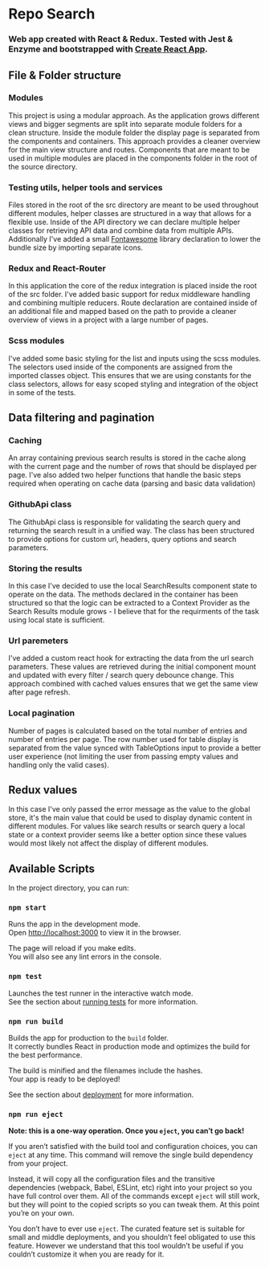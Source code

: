 # Repo Search
### Web app created with React & Redux. Tested with Jest & Enzyme and bootstrapped with [Create React App](https://github.com/facebook/create-react-app).

## File & Folder structure

### Modules 
This project is using a modular approach. As the application grows different views and bigger segments are split into separate module folders for a clean structure. Inside the module folder the display page is separated from the components and containers. This approach provides a cleaner overview for the main view structure and routes. Components that are meant to be used in multiple modules are placed in the components folder in the root of the source directory.

### Testing utils, helper tools and services
Files stored in the root of the src directory are meant to be used throughout different modules, helper classes are structured in a way that allows for a flexible use. Inside of the API directory we can declare multiple helper classes for retrieving API data and combine data from multiple APIs. Additionally I've added a small [Fontawesome](https://github.com/FortAwesome/Font-Awesome) library declaration to lower the bundle size by importing separate icons. 

### Redux and React-Router
In this application the core of the redux integration is placed inside the root of the src folder. I've added basic support for redux middleware handling and combining multiple reducers. Route declaration are contained inside of an additional file and mapped based on the path to provide a cleaner overview of views in a project with a large number of pages.

### Scss modules
I've added some basic styling for the list and inputs using the scss modules. The selectors used inside of the components are assigned from the imported classes object. This ensures that we are using constants for the class selectors, allows for easy scoped styling and integration of the object in some of the tests.

## Data filtering and pagination
### Caching
An array containing previous search results is stored in the cache along with the current page and the number of rows that should be displayed per page. I've also added two helper functions that handle the basic steps required when operating on cache data (parsing and basic data validation)
### GithubApi class 
The GithubApi class is responsible for validating the search query and returning the search result in a unified way. The class has been structured to provide options for custom url, headers, query options and search parameters.
### Storing the results
In this case I've decided to use the local SearchResults component state to operate on the data. The methods declared in the container has been structured so that the logic can be extracted to a Context Provider as the Search Results module grows - I believe that for the requirments of the task using local state is sufficient.
### Url paremeters
I've added a custom react hook for extracting the data from the url search parameters. These values are retrieved during the initial component mount and updated with every filter / search query debounce change. This approach combined with cached values ensures that we get the same view after page refresh.

### Local pagination
Number of pages is calculated based on the total number of entries and number of entries per page. The row number used for table display is separated from the value synced with TableOptions input to provide a better user experience (not limiting the user from passing empty values and handling only the valid cases). 

## Redux values
In this case I've only passed the error message as the value to the global store, it's the main value that could be used to display dynamic content in different modules. For values like search results or search query a local state or a context provider seems like a better option since these values would most likely not affect the display of different modules.

## Available Scripts

In the project directory, you can run:

### `npm start`

Runs the app in the development mode.<br />
Open [http://localhost:3000](http://localhost:3000) to view it in the browser.

The page will reload if you make edits.<br />
You will also see any lint errors in the console.

### `npm test`

Launches the test runner in the interactive watch mode.<br />
See the section about [running tests](https://facebook.github.io/create-react-app/docs/running-tests) for more information.

### `npm run build`

Builds the app for production to the `build` folder.<br />
It correctly bundles React in production mode and optimizes the build for the best performance.

The build is minified and the filenames include the hashes.<br />
Your app is ready to be deployed!

See the section about [deployment](https://facebook.github.io/create-react-app/docs/deployment) for more information.

### `npm run eject`

**Note: this is a one-way operation. Once you `eject`, you can’t go back!**

If you aren’t satisfied with the build tool and configuration choices, you can `eject` at any time. This command will remove the single build dependency from your project.

Instead, it will copy all the configuration files and the transitive dependencies (webpack, Babel, ESLint, etc) right into your project so you have full control over them. All of the commands except `eject` will still work, but they will point to the copied scripts so you can tweak them. At this point you’re on your own.

You don’t have to ever use `eject`. The curated feature set is suitable for small and middle deployments, and you shouldn’t feel obligated to use this feature. However we understand that this tool wouldn’t be useful if you couldn’t customize it when you are ready for it.
